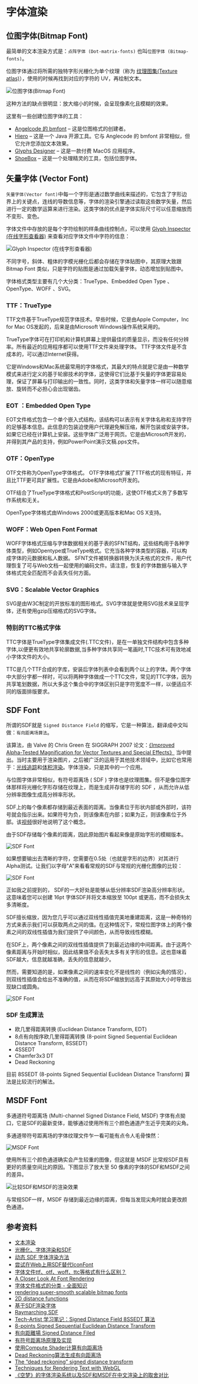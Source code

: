# 字体渲染

## 位图字体(Bitmap Font)

最简单的文本渲染方式是：`点阵字体 (Dot-matrix-fonts)` 也叫`位图字体 (Bitmap-fonts)`。

位图字体通过将所需的独特字形光栅化为单个纹理（称为 [纹理图集(Texture atlas)](https://en.wikipedia.org/wiki/Texture_atlas)），使用的时候再找到对应的字符的 UV，再绘制文本。

![位图字体(Bitmap Font)](/assets/images/font_rendering/bitmap_font_sampling.png)

这种方法的缺点很明显：放大缩小的时候，会呈现像素化且模糊的效果。

这里有一些创建位图字体的工具：

- [Angelcode 的 bmfont](https://www.angelcode.com/products/bmfont/) – 这是位图格式的创建者。
- [Hiero](https://github.com/libgdx/libgdx/wiki/Hiero) – 这是一个 Java 开源工具。它与 Anglecode 的 bmfont 非常相似，但它允许您添加文本效果。
- [Glyphs Designer](https://www.71squared.com/glyphdesigner) – 这是一款付费 MacOS 应用程序。
- [ShoeBox](https://renderhjs.net/shoebox/) – 这是一个处理精灵的工具，包括位图字体。

## 矢量字体 (Vector Font)

`矢量字体(Vector font)`中每一个字形是通过数学曲线来描述的，它包含了字形边界上的关键点，连线的导数信息等，字体的渲染引擎通过读取这些数学矢量，然后进行一定的数学运算来进行渲染。这类字体的优点是字体实际尺寸可以任意缩放而不变形、变色。

字体文件中存放的是每个字符绘制的样条曲线控制点，可以使用 [Glyph Inspector (在线字形查看器)](https://opentype.js.org/glyph-inspector.html) 来查看对应字体文件中字符的信息：

![Glyph Inspector (在线字形查看器)](/assets/images/font_rendering/ttf_file_content.png)

不同字号，斜体、粗体的字模光栅化后都会存储在字体贴图中，其原理大致跟 Bitmap Font 类似，只是字符的贴图是通过加载矢量字体，动态增加到贴图中。

字体格式类型主要有几个大分类：TrueType、Embedded Open Type 、OpenType、WOFF 、SVG。

### TTF：TrueType

TTF文件基于TrueType规范字体技术。早些时候，它是由Apple Computer，Inc for Mac OS发起的，后来是由Microsoft Windows操作系统采用的。

TrueType字体可在打印机和计算机屏幕上提供最佳的质量显示，而没有任何分辨率。所有最近的应用程序都可以使用TTF文件来处理字体。 TTF字体文件是不含成本的，可以通过Internet获得。

它是Windows和Mac系统最常用的字体格式，其最大的特点就是它是由一种数学模式来进行定义的基于轮廓技术的字体，这使得它们比基于矢量的字体更容易处理，保证了屏幕与打印输出的一致性。同时，这类字体和矢量字体一样可以随意缩放、旋转而不必担心会出现锯齿。

### EOT ：Embedded Open Type

EOT文件格式包含一个单个嵌入式结构，该结构可以表示有关字体名称和支持字符的足够基本信息。此信息的包装迫使用户代理避免解压缩，解开包装或安装字体，如果它已经在计算机上安装。这些字体广泛用于网页。它是由Microsoft开发的，并得到其产品的支持，例如PowerPoint演示文稿.pps文件。

### OTF：OpenType

OTF文件称为OpenType字体格式。 OTF字体格式扩展了TTF格式的现有特征，并且比TTF更可具扩展性。它是由Adobe和Microsoft开发的。

OTF结合了TrueType字体格式和PostScript的功能，这使OTF格式义务了多数写作系统和无关。

OpenType字体格式由Windows 2000或更高版本和Mac OS X支持。

### WOFF：Web Open Font Format

WOFF字体格式压缩与字体数据相关的基于表的SFNT结构，这些结构用于各种字体类型，例如Opentype或TrueType格式。它充当各种字体类型的容器，可以构成字体的元数据和私人数据。 SFNT文件被转换器转换为沃夫格式的文件，用户代理恢复了可与Web文档一起使用的编码文件。请注意，恢复的字体数据与输入字体格式完全匹配而不会丢失任何方面。

### SVG：Scalable Vector Graphics

SVG是由W3C制定的开放标准的图形格式。SVG字体就是使用SVG技术来呈现字体，还有使用gzip压缩格式的SVG字体。

### 特别的TTC格式字体

TTC字体是TrueType字体集成文件(.TTC文件)，是在一单独文件结构中包含多种字体,以便更有效地共享轮廓数据,当多种字体共享同一笔画时,TTC技术可有效地减小字体文件的大小。

TTC是几个TTF合成的字库，安装后字体列表中会看到两个以上的字体。两个字体中大部分字都一样时，可以将两种字体做成一个TTC文件，常见的TTC字体，因为共享笔划数据，所以大多这个集合中的字体区别只是字符宽度不一样，以便适应不同的版面排版要求。

## SDF Font

所谓的SDF就是 `Signed Distance Field` 的缩写，它是一种算法，翻译成中文叫做：`有向距离场算法`。

该算法，由 Valve 的 Chris Green 在 SIGGRAPH 2007 论文：[《Improved Alpha-Tested Magnification for Vector Textures and Special Effects》](https://steamcdn-a.akamaihd.net/apps/valve/2007/SIGGRAPH2007_AlphaTestedMagnification.pdf) 当中提出。当时主要用于渲染图片，之后被广泛的运用于其他技术领域中，比如它也常用于：[光线追踪](http://jamie-wong.com/2016/07/15/ray-marching-signed-distance-functions/)和[体积渲染](https://www.iquilezles.org/www/articles/sdfbounding/sdfbounding.htm)。字体渲染，只是其中的一个应用。

与位图字体非常相似，有符号距离场 ( SDF ) 字体也是纹理图集。但不是像位图字体那样将光栅化字形存储在纹理上，而是生成并存储字形的 SDF ，从而允许从低分辨率图像生成高分辨率形状。

SDF上的每个像素都存储到最近表面的距离。当像素位于形状内部或外部时，该符号就会指示出来。如果符号为负，则该像素在内部；如果为正，则该像素位于外部。该[视频](https://www.youtube.com/watch?v=-O0-HEZAwg8&t=1752s)很好地说明了这个概念。

由于SDF存储每个像素的距离，因此原始图片看起来像是原始字形的模糊版本。

![SDF Font](/assets/images/font_rendering/ttf_texture_1.png)

如果想要输出去清晰的字符，您需要在0.5处（也就是字形的边界）对其进行Alpha测试。让我们以字母"A"来看看常规的SDF与常规的光栅化图像的比较：

![SDF Font](/assets/images/font_rendering/compare_raster_sdf.png)

正如我之前提到的， SDF的一大好处是能够从低分辨率SDF渲染高分辨率形状。这意味着您可以创建 16pt 字体SDF并将文本缩放至 100pt 或更高，而不会损失太多清晰度。

SDF擅长缩放，因为您几乎可以通过双线性插值完美地重建距离，这是一种奇特的方式来表示我们可以获取两点之间的值。在这种情况下，常规位图字体上的两个像素之间的双线性插值为我们提供了中间颜色，从而导致线性模糊。

在SDF上，两个像素之间的双线性插值提供了到最近边缘的中间距离。由于这两个像素距离与开始时相似，因此结果值不会丢失太多有关字形的信息。这也意味着SDF越大，信息就越准确，丢失的信息就越少。

然而，需要知道的是，如果像素之间的速率变化不是线性的（例如尖角的情况），则双线性插值会给出不准确的值，从而在将SDF缩放到远高于其原始大小时导致出现缺口或圆角。

![SDF Font](/assets/images/font_rendering/sdf_rounded_corners.png)

### SDF 生成算法

- 欧几里得距离转换 (Euclidean Distance Transform, EDT)
- 8点有向按序欧几里得距离转换 (8-point Signed Sequential Euclidean Distance Transform, 8SSEDT)
- 4SSEDT
- Chamfer3x3 DT
- Dead Reckoning

目前 8SSEDT (8-points Signed Sequential Euclidean Distance Transform) 算法是比较流行的解法。

## MSDF Font

多通道符号距离场 (Multi-channel Signed Distance Field, MSDF) 字体有点拗口，它是SDF的最新变体，能够通过使用所有三个颜色通道产生近乎完美的尖角。

多通道带符号距离场的字体纹理文件乍一看可能有点令人毛骨悚然：

![MSDF Font](/assets/images/font_rendering/msdf_font_file.png)

使用所有三个颜色通道确实会产生较重的图像，但这就是 MSDF 比常规SDF具有更好的质量空间比的原因。下图显示了放大至 50 像素的字体的SDF和MSDF之间的差异。

![比较SDF和MSDF的渲染效果](/assets/images/font_rendering/compare_msdf_sdf.png)

与常规SDF一样，MSDF 存储到最近边缘的距离，但每当发现尖角时就会更改颜色通道。

## 参考资料

- [文本渲染](https://learnopengl-cn.github.io/06%20In%20Practice/02%20Text%20Rendering/)
- [光栅化、字体渲染和SDF](https://arthas.me/posts/rasterization-fonts-rendering-and-sdf)
- [动态 SDF 字体渲染方法](https://www.xianlongok.site/post/4625ed6a/)
- [尝试在Web上用SDF替代IconFont](https://lrdcq.com/me/read.php/136.htm)
- [字体文件ttf、otf、woff、ttc等格式有什么区别？](https://ziyouziti.com/art-23.html)
- [A Closer Look At Font Rendering](https://www.smashingmagazine.com/2012/04/a-closer-look-at-font-rendering/)
- [字体文件格式的分类 - 全面知识](https://blog.fileformat.com/zh/font/classification-of-font-file-formats-a-comprehensive-knowledge/)
- [rendering super-smooth scalable bitmap fonts](https://libgdx.com/wiki/graphics/2d/fonts/distance-field-fonts)
- [2D distance functions](https://iquilezles.org/articles/distfunctions2d/)
- [基于SDF渲染字体](https://www.jianshu.com/p/ba183ee21a4e)
- [Raymarching SDF](https://iquilezles.org/articles/raymarchingdf/)
- [Tech-Artist 学习笔记：Signed Distance Field 8SSEDT 算法](https://zhuanlan.zhihu.com/p/518292475)
- [8-points Signed Sequential Euclidean Distance Transform](https://github.com/Lisapple/8SSEDT)
- [有向距離場 Signed Distance Filed](https://mine-clever.art/2022/04/26/SignedDistanceFiled/)
- [有符号距离场原理及实现](http://www.bimant.com/blog/signed-distance-field-implementation/)
- [使用Compute Shader计算有向距离场](https://zznewclear13.github.io/posts/calculate-signed-distance-field-using-compute-shader/)
- [Dead Reckoning算法生成有向距离场](https://segmentfault.com/a/1190000041250697)
- [The “dead reckoning” signed distance transform](https://www.sciencedirect.com/science/article/abs/pii/S1077314204000682)
- [Techniques for Rendering Text with WebGL](https://css-tricks.com/techniques-for-rendering-text-with-webgl/)
- [《空梦》的字体渲染系统以及SDF和MSDF在中文渲染上的取舍对比](https://zhuanlan.zhihu.com/p/407611759?utm_id=0)
